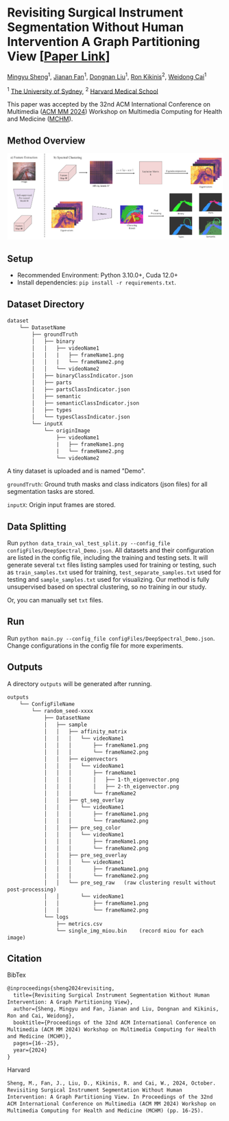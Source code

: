 # Revisiting Surgical Instrument Segmentation Without Human Intervention A Graph Partitioning View [[Paper Link](https://doi.org/10.1145/3688868.3689193)]


[Mingyu Sheng](https://mhamilton.net/)<sup>1</sup>,
[Jianan Fan](https://ieeexplore.ieee.org/author/37090057230)<sup>1</sup>,
[Dongnan Liu](https://scholar.google.com/citations?hl=en&user=JZzb8XUAAAAJ)<sup>1</sup>,
[Ron Kikinis](https://scholar.google.com/citations?user=n01L0mEAAAAJ&hl=en&oi=ao)<sup>2</sup>,
[Weidong Cai](https://scholar.google.com/citations?hl=en&user=N8qTc2AAAAAJ)<sup>1</sup>

<sup>1</sup> [The University of Sydney](https://www.sydney.edu.au/), 
<sup>2</sup> [Harvard Medical School](https://hms.harvard.edu/)

This paper was accepted by the 32nd ACM International Conference on Multimedia ([ACM MM 2024](https://2024.acmmm.org/)) Workshop on Multimedia Computing for Health and Medicine ([MCHM](https://visualcom-group.github.io/mchm-24/)).


## Method Overview

![](paperFigure/overview_white.png)

## Setup
* Recommended Environment: Python 3.10.0+, Cuda 12.0+
* Install dependencies: `pip install -r requirements.txt`.

## Dataset Directory
```
dataset
    └── DatasetName
        ├── groundTruth
        │   ├── binary
        │   │   ├── videoName1
        │   │   |   ├── frameName1.png
        │   │   |   └── frameName2.png
        │   │   └── videoName2
        │   ├── binaryClassIndicator.json
        │   ├── parts
        │   ├── partsClassIndicator.json
        │   ├── semantic
        │   ├── semanticClassIndicator.json
        │   ├── types
        │   └── typesClassIndicator.json
        └── inputX
            └── originImage
                ├── videoName1
                |   ├── frameName1.png
                |   └── frameName2.png
                └── videoName2
```
A tiny dataset is uploaded and is named "Demo".

`groundTruth`: Ground truth masks and class indicators (json files) for all segmentation tasks are stored.

`inputX`: Origin input frames are stored.

## Data Splitting

Run `python data_train_val_test_split.py --config_file configFiles/DeepSpectral_Demo.json`.
All datasets and their configuration are listed in the config file, including the training and testing sets.
It will generate several `txt` files listing samples used for training or testing, such as `train_samples.txt` used for training, `test_separate_samples.txt` used for testing and `sample_samples.txt` used for visualizing. Our method is fully unsupervised based on spectral clustering, so no training in our study.

Or, you can manually set `txt` files.

## Run

Run `python main.py --config_file configFiles/DeepSpectral_Demo.json`.
Change configurations in the config file for more experiments.

## Outputs

A directory `outputs` will be generated after running.

```
outputs
    └── ConfigFileName
        └── random_seed-xxxx
            ├── DatasetName
            │   ├── sample
            │   │   ├── affinity_matrix
            │   │   │   └── videoName1
            │   │   │       ├── frameName1.png
            │   │   │       └── frameName2.png
            │   │   ├── eigenvectors
            │   │   │   └── videoName1
            │   │   │       ├── frameName1
            │   │   │       │   ├── 1-th_eigenvector.png
            │   │   │       │   ├── 2-th_eigenvector.png
            │   │   │       └── frameName2
            │   │   ├── gt_seg_overlay
            │   │   │   └── videoName1
            │   │   │       ├── frameName1.png
            │   │   │       └── frameName2.png
            │   │   ├── pre_seg_color
            │   │   │   └── videoName1
            │   │   │       ├── frameName1.png
            │   │   │       └── frameName2.png
            │   │   ├── pre_seg_overlay
            │   │   │   └── videoName1
            │   │   │       ├── frameName1.png
            │   │   │       └── frameName2.png
            │   │   └── pre_seg_raw   (raw clustering result without post-processing)
            │   │       └── videoName1
            │   │           ├── frameName1.png
            │   │           └── frameName2.png
            └── logs
                ├── metrics.csv 
                └── single_img_miou.bin    (record miou for each image)
```


## Citation

BibTex
```
@inproceedings{sheng2024revisiting,
  title={Revisiting Surgical Instrument Segmentation Without Human Intervention: A Graph Partitioning View},
  author={Sheng, Mingyu and Fan, Jianan and Liu, Dongnan and Kikinis, Ron and Cai, Weidong},
  booktitle={Proceedings of the 32nd ACM International Conference on Multimedia (ACM MM 2024) Workshop on Multimedia Computing for Health and Medicine (MCHM)},
  pages={16--25},
  year={2024}
}
```

Harvard
```
Sheng, M., Fan, J., Liu, D., Kikinis, R. and Cai, W., 2024, October. Revisiting Surgical Instrument Segmentation Without Human Intervention: A Graph Partitioning View. In Proceedings of the 32nd ACM International Conference on Multimedia (ACM MM 2024) Workshop on Multimedia Computing for Health and Medicine (MCHM) (pp. 16-25).
```



